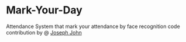 # Mark-Your-Day
Attendance System that mark your attendance by face recognition
code contribution by @
<a href="https://github.com/josephjohn1">Joseph John</a>
